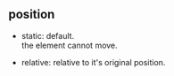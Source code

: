 ## position

- static: default.  
the element cannot move.

- relative: relative to it's original position. 
